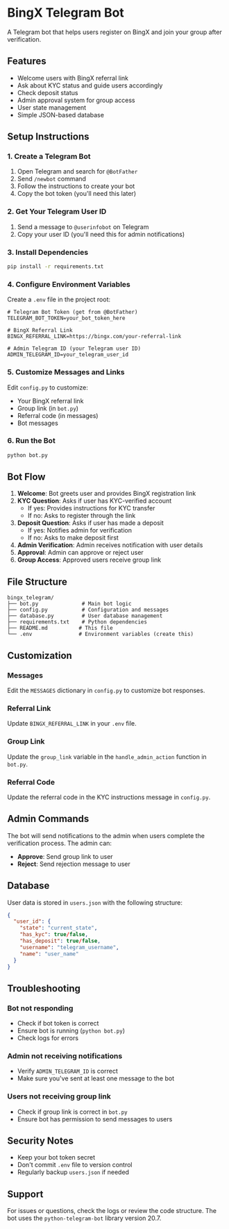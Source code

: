 # BingX Telegram Bot

A Telegram bot that helps users register on BingX and join your group after verification.

## Features

- Welcome users with BingX referral link
- Ask about KYC status and guide users accordingly
- Check deposit status
- Admin approval system for group access
- User state management
- Simple JSON-based database

## Setup Instructions

### 1. Create a Telegram Bot

1. Open Telegram and search for `@BotFather`
2. Send `/newbot` command
3. Follow the instructions to create your bot
4. Copy the bot token (you'll need this later)

### 2. Get Your Telegram User ID

1. Send a message to `@userinfobot` on Telegram
2. Copy your user ID (you'll need this for admin notifications)

### 3. Install Dependencies

```bash
pip install -r requirements.txt
```

### 4. Configure Environment Variables

Create a `.env` file in the project root:

```env
# Telegram Bot Token (get from @BotFather)
TELEGRAM_BOT_TOKEN=your_bot_token_here

# BingX Referral Link
BINGX_REFERRAL_LINK=https://bingx.com/your-referral-link

# Admin Telegram ID (your Telegram user ID)
ADMIN_TELEGRAM_ID=your_telegram_user_id
```

### 5. Customize Messages and Links

Edit `config.py` to customize:

- Your BingX referral link
- Group link (in `bot.py`)
- Referral code (in messages)
- Bot messages

### 6. Run the Bot

```bash
python bot.py
```

## Bot Flow

1. **Welcome**: Bot greets user and provides BingX registration link
2. **KYC Question**: Asks if user has KYC-verified account
   - If yes: Provides instructions for KYC transfer
   - If no: Asks to register through the link
3. **Deposit Question**: Asks if user has made a deposit
   - If yes: Notifies admin for verification
   - If no: Asks to make deposit first
4. **Admin Verification**: Admin receives notification with user details
5. **Approval**: Admin can approve or reject user
6. **Group Access**: Approved users receive group link

## File Structure

```
bingx_telegram/
├── bot.py              # Main bot logic
├── config.py           # Configuration and messages
├── database.py         # User database management
├── requirements.txt    # Python dependencies
├── README.md          # This file
└── .env               # Environment variables (create this)
```

## Customization

### Messages

Edit the `MESSAGES` dictionary in `config.py` to customize bot responses.

### Referral Link

Update `BINGX_REFERRAL_LINK` in your `.env` file.

### Group Link

Update the `group_link` variable in the `handle_admin_action` function in `bot.py`.

### Referral Code

Update the referral code in the KYC instructions message in `config.py`.

## Admin Commands

The bot will send notifications to the admin when users complete the verification process. The admin can:

- **Approve**: Send group link to user
- **Reject**: Send rejection message to user

## Database

User data is stored in `users.json` with the following structure:

```json
{
  "user_id": {
    "state": "current_state",
    "has_kyc": true/false,
    "has_deposit": true/false,
    "username": "telegram_username",
    "name": "user_name"
  }
}
```

## Troubleshooting

### Bot not responding

- Check if bot token is correct
- Ensure bot is running (`python bot.py`)
- Check logs for errors

### Admin not receiving notifications

- Verify `ADMIN_TELEGRAM_ID` is correct
- Make sure you've sent at least one message to the bot

### Users not receiving group link

- Check if group link is correct in `bot.py`
- Ensure bot has permission to send messages to users

## Security Notes

- Keep your bot token secret
- Don't commit `.env` file to version control
- Regularly backup `users.json` if needed

## Support

For issues or questions, check the logs or review the code structure. The bot uses the `python-telegram-bot` library version 20.7.
